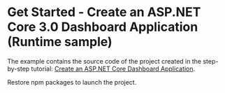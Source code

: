 # Get Started - Create an ASP.NET Core 3.0 Dashboard Application (Runtime sample)


The example contains the source code of the project created in the step-by-step tutorial: [Create an ASP.NET Core Dashboard Application](https://docs.devexpress.com/Dashboard/401369?v=19.2).

Restore npm packages to launch the project.
